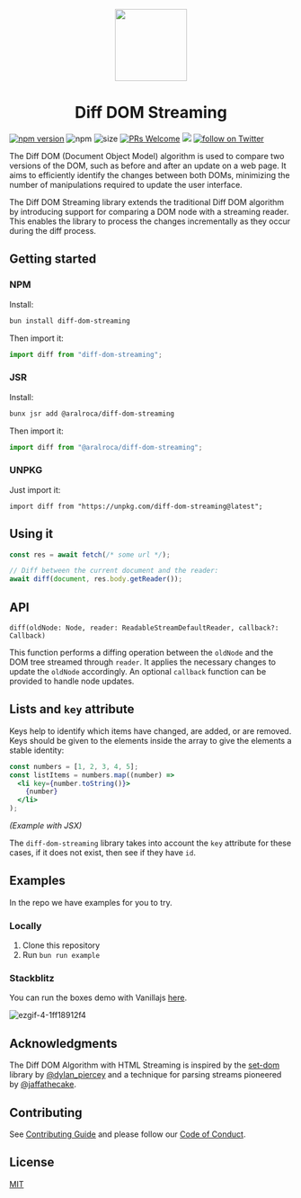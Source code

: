 <p align="center">
    <picture>
      <source media="(prefers-color-scheme: dark)" srcset="https://github.com/aralroca/diff-dom-streaming/assets/13313058/ca678952-6232-4db4-aff2-c4bedade4f9a" width="128">
      <img src="https://github.com/aralroca/diff-dom-streaming/assets/13313058/6d544ef2-651e-4907-a246-abc6c859ab5c" width="128">
    </picture>
        <h1 align="center">Diff DOM Streaming</h1>
</p>

[![npm version](https://badge.fury.io/js/diff-dom-streaming.svg)](https://badge.fury.io/js/diff-dom-streaming)
![npm](https://img.shields.io/npm/dw/diff-dom-streaming)
![size](https://img.shields.io/bundlephobia/minzip/diff-dom-streaming)
[![PRs Welcome][badge-prwelcome]][prwelcome]
<a href="https://github.com/aralroca/diff-dom-streaming/actions?query=workflow%3ATest" alt="Tests status">
<img src="https://github.com/aralroca/diff-dom-streaming/workflows/Test/badge.svg" /></a>
<a href="https://twitter.com/intent/follow?screen_name=aralroca">
<img src="https://img.shields.io/twitter/follow/aralroca?style=social&logo=x"
            alt="follow on Twitter"></a>

</div>

[badge-prwelcome]: https://img.shields.io/badge/PRs-welcome-brightgreen.svg?style=flat-square
[prwelcome]: http://makeapullrequest.com

The Diff DOM (Document Object Model) algorithm is used to compare two versions of the DOM, such as before and after an update on a web page. It aims to efficiently identify the changes between both DOMs, minimizing the number of manipulations required to update the user interface.

The Diff DOM Streaming library extends the traditional Diff DOM algorithm by introducing support for comparing a DOM node with a streaming reader. This enables the library to process the changes incrementally as they occur during the diff process.

## Getting started

### NPM

Install:

```sh
bun install diff-dom-streaming
```

Then import it:

```ts
import diff from "diff-dom-streaming";
```

### JSR

Install:

```sh
bunx jsr add @aralroca/diff-dom-streaming
```

Then import it:

```ts
import diff from "@aralroca/diff-dom-streaming";
```

### UNPKG

Just import it:

```tsx
import diff from "https://unpkg.com/diff-dom-streaming@latest";
```

## Using it

```ts
const res = await fetch(/* some url */);

// Diff between the current document and the reader:
await diff(document, res.body.getReader());
```

## API

`diff(oldNode: Node, reader: ReadableStreamDefaultReader, callback?: Callback)`

This function performs a diffing operation between the `oldNode` and the DOM tree streamed through `reader`. It applies the necessary changes to update the `oldNode` accordingly. An optional `callback` function can be provided to handle node updates.

## Lists and `key` attribute

Keys help to identify which items have changed, are added, or are removed. Keys should be given to the elements inside the array to give the elements a stable identity:

```jsx 3
const numbers = [1, 2, 3, 4, 5];
const listItems = numbers.map((number) =>
  <li key={number.toString()}>
    {number}
  </li>
);
```

_(Example with JSX)_

The `diff-dom-streaming` library takes into account the `key` attribute for these cases, if it does not exist, then see if they have `id`.

## Examples

In the repo we have examples for you to try.

### Locally

1. Clone this repository
2. Run `bun run example`

### Stackblitz

You can run the boxes demo with Vanillajs [here](https://stackblitz.com/edit/diff-dom-streaming?file=index.js).

![ezgif-4-1ff18912f4](https://github.com/aralroca/diff-dom-streaming/assets/13313058/f18c01c0-4dfe-473f-8817-fb905adc20c1)

## Acknowledgments

The Diff DOM Algorithm with HTML Streaming is inspired by the [set-dom](https://github.com/DylanPiercey/set-dom) library by [@dylan_piercey](https://twitter.com/dylan_piercey) and a technique for parsing streams pioneered by [@jaffathecake](https://twitter.com/jaffathecake).

## Contributing

See [Contributing Guide](CONTRIBUTING.md) and please follow our [Code of Conduct](CODE_OF_CONDUCT.md).

## License

[MIT](LICENSE)

